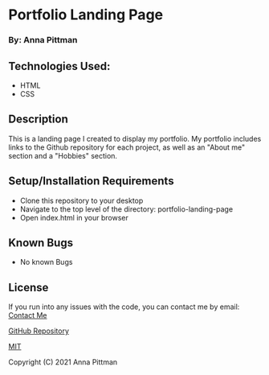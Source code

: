# Portfolio Landing Page

### By: Anna Pittman

## Technologies Used:
* HTML
* CSS

## Description
This is a landing page I created to display my portfolio. My portfolio includes links to the Github repository for each project, as well as an "About me" section and a "Hobbies" section.

## Setup/Installation Requirements
* Clone this repository to your desktop
* Navigate to the top level of the directory: portfolio-landing-page
* Open index.html in your browser

## Known Bugs
* No known Bugs

## License
If you run into any issues with the code, you can contact me by email:
[Contact Me](mailto:annaepittman@gmail.com)

[GitHub Repository](https://github.com/an12346/portfolio-project)

[MIT](https://opensource.org/licenses/MIT)

Copyright (C) 2021 Anna Pittman

